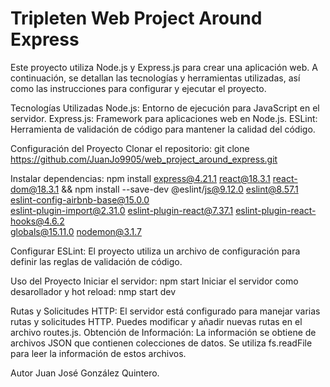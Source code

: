 # Tripleten Web Project Around Express
Este proyecto utiliza Node.js y Express.js para crear una aplicación web. A continuación, se detallan las tecnologías y herramientas utilizadas, así como las instrucciones para configurar y ejecutar el proyecto.

Tecnologías Utilizadas
Node.js: Entorno de ejecución para JavaScript en el servidor.
Express.js: Framework para aplicaciones web en Node.js.
ESLint: Herramienta de validación de código para mantener la calidad del código.

Configuración del Proyecto
Clonar el repositorio:
  git clone https://github.com/JuanJo9905/web_project_around_express.git

Instalar dependencias:
npm install express@4.21.1 react@18.3.1 react-dom@18.3.1 && 
npm install --save-dev @eslint/js@9.12.0 eslint@8.57.1 eslint-config-airbnb-base@15.0.0 \
eslint-plugin-import@2.31.0 eslint-plugin-react@7.37.1 eslint-plugin-react-hooks@4.6.2 \
globals@15.11.0 nodemon@3.1.7

Configurar ESLint:
El proyecto utiliza un archivo de configuración para definir las reglas de validación de código.

Uso del Proyecto
Iniciar el servidor:
  npm start
Iniciar el servidor como desarollador y hot reload:
  nmp start dev

Rutas y Solicitudes HTTP:
El servidor está configurado para manejar varias rutas y solicitudes HTTP. Puedes modificar y añadir nuevas rutas en el archivo routes.js.
Obtención de Información:
La información se obtiene de archivos JSON que contienen colecciones de datos. Se utiliza fs.readFile para leer la información de estos archivos.

Autor
Juan José González Quintero.

